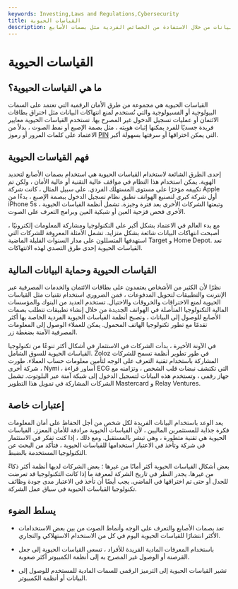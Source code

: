 ```yaml
---
keywords: Investing,Laws and Regulations,Cybersecurity
title: القياسات الحيوية
description: القياسات الحيوية هي نوع من الأمن الرقمي يستخدم لمنع خروقات البيانات من خلال الاستفادة من الخصائص الفردية مثل بصمات الأصابع.
---
```


# القياسات الحيوية
## ما هي القياسات الحيوية؟

القياسات الحيوية هي مجموعة من طرق الأمان الرقمية التي تعتمد على السمات البيولوجية أو الفسيولوجية والتي تُستخدم لمنع انتهاكات البيانات مثل اختراق بطاقات الائتمان أو عمليات تسجيل الدخول غير المصرح بها. تستخدم القياسات الحيوية معايير فريدة جسديًا للفرد يمكنها إثبات هويته ، مثل بصمة الإصبع أو نمط الصوت ، بدلاً من الاعتماد على كلمات المرور أو رموز [PIN](/personal-identification-number) التي يمكن اختراقها أو سرقتها بسهولة أكبر.

## فهم القياسات الحيوية

إحدى الطرق الشائعة لاستخدام القياسات الحيوية هي استخدام بصمات الأصابع لتحديد الهوية. يمكن استخدام هذا النظام في مواقف عالية التقنية أو عالية الأمان ، ولكن تم تكييفه مؤخرًا على مستوى المستهلك الفردي. على سبيل المثال ، كانت شركة Apple أول شركة كبرى لتصنيع الهواتف تطبق نظام تسجيل الدخول ببصمة الإصبع ، بدءًا من iPhone 5s ، وتبعتها الشركات الأخرى بعد فترة وجيزة. تشمل أنظمة القياسات الحيوية الأخرى فحص قزحية العين أو شبكية العين وبرامج التعرف على الصوت.

مع بدء العالم في الاعتماد بشكل أكبر على التكنولوجيا ومشاركة المعلومات إلكترونيًا ، أصبحت انتهاكات البيانات شائعة بشكل متزايد. تشمل الأمثلة المعروفة للشركات التي استهدفها المتسللون على مدار السنوات القليلة الماضية Target و Home Depot. تعد القياسات الحيوية إحدى طرق التصدي لهذه الانتهاكات.

## القياسات الحيوية وحماية البيانات المالية

نظرًا لأن الكثير من الأشخاص يعتمدون على بطاقات الائتمان والخدمات المصرفية عبر الإنترنت والتطبيقات لتحويل المدفوعات ، فمن الضروري استخدام تقنيات مثل القياسات الحيوية لمنع الاختراقات والخروقات والاحتيال. تستخدم العديد من البنوك والمؤسسات المالية التكنولوجيا المتأصلة في الهواتف الجديدة من خلال إنشاء تطبيقات تتطلب بصمات الأصابع للوصول إلى البيانات ، وتصبح أنظمة القياسات الحيوية الفردية الخاصة بها أكثر تقدمًا مع تطور تكنولوجيا الهاتف المحمول. يمكن للعملاء الوصول إلى المعلومات المصرفية الآمنة بضغطة زر.

في الآونة الأخيرة ، بدأت الشركات في الاستثمار في أشكال أكثر تنوعًا من تكنولوجيا القياسات الحيوية للسوق الشامل. Zoloz في طور تطوير أنظمة تسمح للشركات المشاركة باستخدام تقنية التعرف على الوجه لتأمين معلومات حساب العملاء. طورت شركة أخرى ، Nymi ، أساور قراءة ECG التي تكتشف نبضات قلب الشخص ، وتزامنه مع جهاز رقمي ، وتستخدم هذه البيانات لتسجيل الدخول إلى شبكة آمنة عبر البلوتوث. تشمل الشركات المشاركة في تمويل هذا التطوير Mastercard و Relay Ventures.

## إعتبارات خاصة

يعد الوعد باستخدام البيانات الفريدة لكل شخص من أجل الحفاظ على أمان المعلومات فكرة جذابة للمستثمرين الماليين ، لأن القياسات الحيوية مرادفة للأمان المعزز. القياسات الحيوية هي تقنية متطورة ، وهي تبشر بالمستقبل. ومع ذلك ، إذا كنت تفكر في الاستثمار في شركة وتأخذ في الاعتبار استخدامها للقياسات الحيوية ، فتأكد من البحث عن التكنولوجيا المستخدمة بالضبط.

بعض أشكال القياسات الحيوية أكثر أمانًا من غيرها ؛ بعض الشركات لديها أنظمة أكثر ذكاءً من غيرها. يجدر النظر في تاريخ الشركة لمعرفة ما إذا كانت التكنولوجيا قد تعرضت للجدل أو حتى تم اختراقها في الماضي. يجب أيضًا أن تأخذ في الاعتبار مدى جودة وظائف تكنولوجيا القياسات الحيوية في سياق عمل الشركة.

## يسلط الضوء

- تعد بصمات الأصابع والتعرف على الوجه وأنماط الصوت من بين بعض الاستخدامات الأكثر انتشارًا للقياسات الحيوية اليوم في كل من الاستخدام الاستهلاكي والتجاري.

- باستخدام المعرفات المادية الفريدة للأفراد ، تسعى القياسات الحيوية إلى جعل القرصنة أو الوصول غير المصرح به إلى أنظمة الكمبيوتر أكثر صعوبة.

- تشير القياسات الحيوية إلى الترميز الرقمي للسمات المادية للمستخدم للوصول إلى البيانات أو أنظمة الكمبيوتر.

